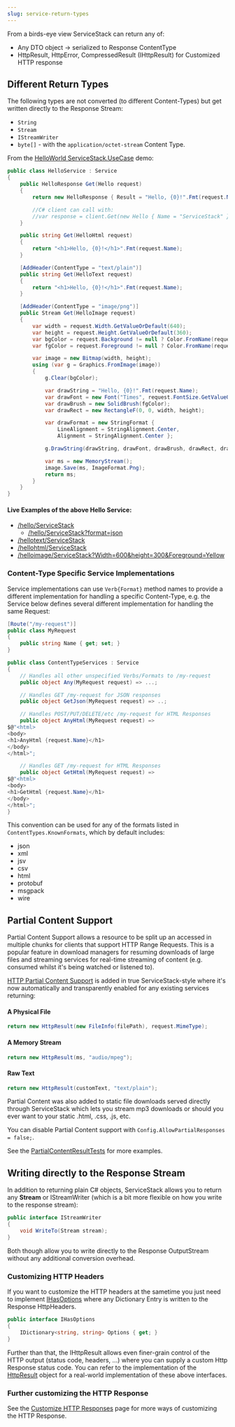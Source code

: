 ```yaml
---
slug: service-return-types
---
```

From a birds-eye view ServiceStack can return any of:

  - Any DTO object -> serialized to Response ContentType
  - HttpResult, HttpError, CompressedResult (IHttpResult) for Customized HTTP response

## Different Return Types
The following types are not converted (to different Content-Types) but get written directly to the Response Stream:

  - `String`
  - `Stream`
  - `IStreamWriter`
  - `byte[]` - with the `application/octet-stream` Content Type.
  
From the [HelloWorld ServiceStack.UseCase](https://github.com/ServiceStack/ServiceStack.UseCases/blob/master/HelloWorld/Global.asax.cs) demo:

```csharp
public class HelloService : Service
{
    public HelloResponse Get(Hello request)
    {
        return new HelloResponse { Result = "Hello, {0}!".Fmt(request.Name) };

        //C# client can call with:
        //var response = client.Get(new Hello { Name = "ServiceStack" });
    }

    public string Get(HelloHtml request)
    {
        return "<h1>Hello, {0}!</h1>".Fmt(request.Name);
    }

    [AddHeader(ContentType = "text/plain")]
    public string Get(HelloText request)
    {
        return "<h1>Hello, {0}!</h1>".Fmt(request.Name);
    }

    [AddHeader(ContentType = "image/png")]
    public Stream Get(HelloImage request)
    {
        var width = request.Width.GetValueOrDefault(640);
        var height = request.Height.GetValueOrDefault(360);
        var bgColor = request.Background != null ? Color.FromName(request.Background) : Color.ForestGreen;
        var fgColor = request.Foreground != null ? Color.FromName(request.Foreground) : Color.White;

        var image = new Bitmap(width, height);
        using (var g = Graphics.FromImage(image))
        {
            g.Clear(bgColor);

            var drawString = "Hello, {0}!".Fmt(request.Name);
            var drawFont = new Font("Times", request.FontSize.GetValueOrDefault(40));
            var drawBrush = new SolidBrush(fgColor);
            var drawRect = new RectangleF(0, 0, width, height);

            var drawFormat = new StringFormat {
                LineAlignment = StringAlignment.Center,
                Alignment = StringAlignment.Center };

            g.DrawString(drawString, drawFont, drawBrush, drawRect, drawFormat);

            var ms = new MemoryStream();
            image.Save(ms, ImageFormat.Png);
            return ms;
        }
    }
}
```

#### Live Examples of the above Hello Service:

  - [/hello/ServiceStack](http://bootstrapapi.apphb.com/api/hello/ServiceStack)
    - [/hello/ServiceStack?format=json](http://bootstrapapi.apphb.com/api/hello/ServiceStack?format=json)
  - [/hellotext/ServiceStack](http://bootstrapapi.apphb.com/api/hellotext/ServiceStack)
  - [/hellohtml/ServiceStack](http://bootstrapapi.apphb.com/api/hellohtml/ServiceStack)
  - [/helloimage/ServiceStack?Width=600&height=300&Foreground=Yellow](http://bootstrapapi.apphb.com/api/helloimage/ServiceStack?Width=600&height=300&Foreground=Yellow)


### Content-Type Specific Service Implementations

Service implementations can use `Verb{Format}` method names to provide a different implementation for handling a specific Content-Type, e.g. 
the Service below defines several different implementation for handling the same Request:

```csharp
[Route("/my-request")]
public class MyRequest 
{
    public string Name { get; set; }
}

public class ContentTypeServices : Service
{
    // Handles all other unspecified Verbs/Formats to /my-request
    public object Any(MyRequest request) => ...;

    // Handles GET /my-request for JSON responses
    public object GetJson(MyRequest request) => ..; 

    // Handles POST/PUT/DELETE/etc /my-request for HTML Responses
    public object AnyHtml(MyRequest request) =>  
$@"<html>
<body>
<h1>AnyHtml {request.Name}</h1>
</body>
</html>";

    // Handles GET /my-request for HTML Responses
    public object GetHtml(MyRequest request) =>   
$@"<html>
<body>
<h1>GetHtml {request.Name}</h1>
</body>
</html>";
}
```

This convention can be used for any of the formats listed in `ContentTypes.KnownFormats`, which by default includes:

 - json
 - xml
 - jsv
 - csv
 - html
 - protobuf
 - msgpack
 - wire

## Partial Content Support

Partial Content Support allows a resource to be split up an accessed in multiple chunks for clients that support HTTP Range Requests. This is a popular feature in download managers for resuming downloads of large files and streaming services for real-time streaming of content (e.g. consumed whilst it's being watched or listened to).

[HTTP Partial Content Support](http://benramsey.com/blog/2008/05/206-partial-content-and-range-requests/) is added in true ServiceStack-style where it's now automatically and transparently enabled for any existing services returning:

#### A Physical File

```csharp
return new HttpResult(new FileInfo(filePath), request.MimeType); 
```

#### A Memory Stream

```csharp
return new HttpResult(ms, "audio/mpeg");
```

#### Raw Text

```csharp
return new HttpResult(customText, "text/plain");
```

Partial Content was also added to static file downloads served directly through ServiceStack which lets you stream mp3 downloads or should you ever want to your static .html, .css, .js, etc.

You can disable Partial Content support with `Config.AllowPartialResponses = false;`.

See the [PartialContentResultTests](https://github.com/ServiceStack/ServiceStack/blob/master/tests/ServiceStack.WebHost.Endpoints.Tests/PartialContentResultTests.cs) for more examples.

## Writing directly to the Response Stream

In addition to returning plain C# objects, ServiceStack allows you to return any **Stream** or IStreamWriter (which is a bit more flexible on how you write to the response stream):

```csharp
public interface IStreamWriter
{
    void WriteTo(Stream stream);
}
```

Both though allow you to write directly to the Response OutputStream without any additional conversion overhead.

### Customizing HTTP Headers

If you want to customize the HTTP headers at the sametime you just need to implement [IHasOptions](https://github.com/ServiceStack/ServiceStack/blob/master/src/ServiceStack.Interfaces/Web/IHasOptions.cs) where any Dictionary Entry is written to the Response HttpHeaders.

```csharp
public interface IHasOptions
{
    IDictionary<string, string> Options { get; }
}
```

Further than that, the IHttpResult allows even finer-grain control of the HTTP output (status code, headers, ...) where you can supply a custom Http Response status code. You can refer to the implementation of the [HttpResult](https://github.com/ServiceStack/ServiceStack/blob/master/src/ServiceStack/HttpResult.cs) object for a real-world implementation of these above interfaces.

### Further customizing the HTTP Response

See the [Customize HTTP Responses](/customize-http-responses) page for more ways of customizing the HTTP Response.
